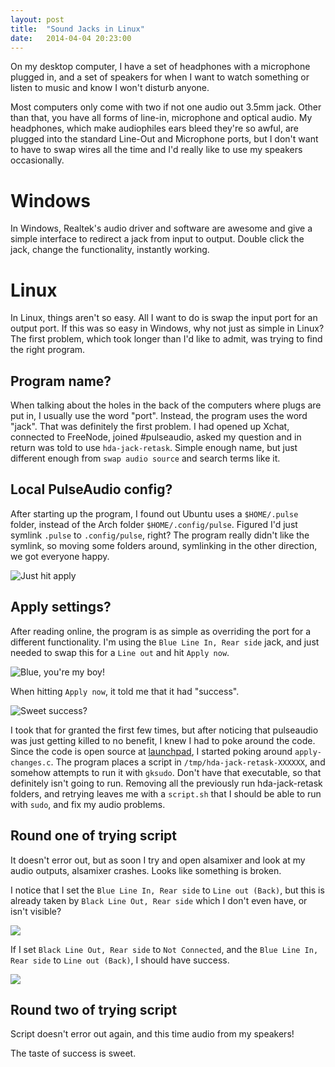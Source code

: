 ```yaml
---
layout: post
title:  "Sound Jacks in Linux"
date:   2014-04-04 20:23:00
---
```


On my desktop computer, I have a set of headphones with a microphone plugged in, and a set of speakers for when I want to watch something or listen to music and know I won't disturb anyone.

Most computers only come with two if not one audio out 3.5mm jack.
Other than that, you have all forms of line-in, microphone and optical audio.
My headphones, which make audiophiles ears bleed they're so awful, are plugged into the standard Line-Out and Microphone ports, but I don't want to have to swap wires all the time and I'd really like to use my speakers occasionally.

# Windows

In Windows, Realtek's audio driver and software are awesome and give a simple interface to redirect a jack from input to output.
Double click the jack, change the functionality, instantly working.

# Linux

In Linux, things aren't so easy.
All I want to do is swap the input port for an output port.
If this was so easy in Windows, why not just as simple in Linux?
The first problem, which took longer than I'd like to admit, was trying to find the right program.

## Program name?

When talking about the holes in the back of the computers where plugs are put in, I usually use the word "port".
Instead, the program uses the word "jack".
That was definitely the first problem.
I had opened up Xchat, connected to FreeNode, joined #pulseaudio, asked my question and in return was told to use `hda-jack-retask`.
Simple enough name, but just different enough from `swap audio source` and search terms like it.

## Local PulseAudio config?

After starting up the program, I found out Ubuntu uses a `$HOME/.pulse` folder, instead of the Arch folder `$HOME/.config/pulse`.
Figured I'd just symlink `.pulse` to `.config/pulse`, right?
The program really didn't like the symlink, so moving some folders around, symlinking in the other direction, we got everyone happy.

![Just hit apply](https://i.imgur.com/K9HGupK.png)

## Apply settings?

After reading online, the program is as simple as overriding the port for a different functionality.
I'm using the `Blue Line In, Rear side` jack, and just needed to swap this for a `Line out` and hit `Apply now`.

![Blue, you're my boy!](https://i.imgur.com/1jsCLue.png)

When hitting `Apply now`, it told me that it had "success".

![Sweet success?](https://i.imgur.com/ym3FEXX.png)

I took that for granted the first few times, but after noticing that pulseaudio was just getting killed to no benefit, I knew I had to poke around the code.
Since the code is open source at [launchpad](https://code.launchpad.net/~diwic/+junk/hda-jack-retask), I started poking around `apply-changes.c`.
The program places a script in `/tmp/hda-jack-retask-XXXXXX`, and somehow attempts to run it with `gksudo`.
Don't have that executable, so that definitely isn't going to run.
Removing all the previously run hda-jack-retask folders, and retrying leaves me with a `script.sh` that I should be able to run with `sudo`, and fix my audio problems.

## Round one of trying script

It doesn't error out, but as soon I try and open alsamixer and look at my audio outputs, alsamixer crashes.
Looks like something is broken.

I notice that I set the `Blue Line In, Rear side` to `Line out (Back)`, but this is already taken by `Black Line Out, Rear side` which I don't even have, or isn't visible?

![](https://i.imgur.com/6IOr7OC.png)

If I set `Black Line Out, Rear side` to `Not Connected`, and the `Blue Line In, Rear side` to `Line out (Back)`, I should have success.

![](https://i.imgur.com/DVYy17h.png)

## Round two of trying script

Script doesn't error out again, and this time audio from my speakers!

The taste of success is sweet.
